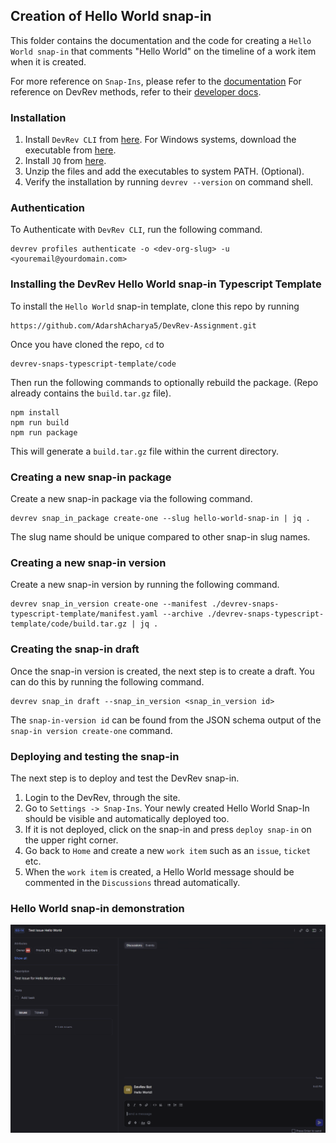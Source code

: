 ## Creation of Hello World snap-in

This folder contains the documentation and the code for creating a ```Hello World snap-in``` that comments "Hello World" on the timeline of a work item when it is created.

For more reference on ```Snap-Ins```, please refer to the [documentation](https://github.com/devrev/snap-in-docs)
For reference on DevRev methods, refer to their [developer docs](https://developer.devrev.ai/beta/api-reference/accounts/create).

### Installation
1. Install ```DevRev CLI``` from [here](https://developer.devrev.ai/snap-in-development/references/install-dev-rev-cli). For Windows systems, download the executable from [here](https://github.com/devrev/cli/releases/tag/v0.4.6).
2. Install ```JQ``` from [here](https://jqlang.github.io/jq/).
3. Unzip the files and add the executables to system PATH. (Optional).
4. Verify the installation by running ```devrev --version``` on command shell.

### Authentication
To Authenticate with ```DevRev CLI```, run the following command.
```
devrev profiles authenticate -o <dev-org-slug> -u <youremail@yourdomain.com>
```

### Installing the DevRev Hello World snap-in Typescript Template
To install the ```Hello World``` snap-in template, clone this repo by running
```
https://github.com/AdarshAcharya5/DevRev-Assignment.git
```

Once you have cloned the repo, ```cd``` to
```
devrev-snaps-typescript-template/code
```
Then run the following commands to optionally rebuild the package. (Repo already contains the ```build.tar.gz``` file).
```
npm install
npm run build
npm run package
```
This will generate a ```build.tar.gz``` file within the current directory.

### Creating a new snap-in package

Create a new snap-in package via the following command.
```
devrev snap_in_package create-one --slug hello-world-snap-in | jq .
```
The slug name should be unique compared to other snap-in slug names.
### Creating a new snap-in version

Create a new snap-in version by running the following command.
```
devrev snap_in_version create-one --manifest ./devrev-snaps-typescript-template/manifest.yaml --archive ./devrev-snaps-typescript-template/code/build.tar.gz | jq .
```
### Creating the snap-in draft
Once the snap-in version is created, the next step is to create a draft. You can do this by running the following command.
```
devrev snap_in draft --snap_in_version <snap_in_version id>
```
The ```snap-in-version id``` can be found from the JSON schema output of the ```snap-in version create-one``` command.

### Deploying and testing the snap-in
The next step is to deploy and test the DevRev snap-in.
1. Login to the DevRev, through the site.
2. Go to ```Settings -> Snap-Ins```. Your newly created Hello World Snap-In should be visible and automatically deployed too.
3. If it is not deployed, click on the snap-in and press ```deploy snap-in``` on the upper right corner.
4. Go back to ```Home``` and create a new ```work item``` such as an ```issue```, ```ticket``` etc.
5. When the ```work item``` is created, a Hello World message should be commented in the ```Discussions``` thread automatically.

### Hello World snap-in demonstration

![](https://github.com/AdarshAcharya5/DevRev-Assignment/blob/main/devrev-snaps-typescript-template/helloworldsnapin.png)
